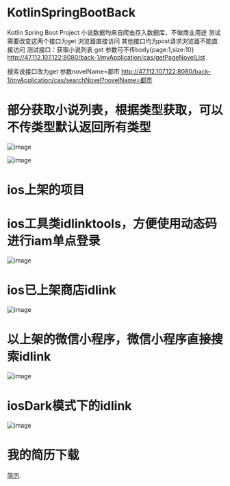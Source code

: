 # KotlinSpringBootBack
Kotlin Spring Boot Project
小说数据均来自爬虫存入数据库，不做商业用途
测试需要改变这两个接口为get 浏览器直接访问  其他接口均为post请求浏览器不能直接访问
测试接口：获取小说列表 get 参数可不传body{page:1,size:10}
http://47.112.107.122:8080/back-1/myApplication/cas/getPageNovelList

搜索说接口改为get 参数novelName=都市
http://47.112.107.122:8080/back-1/myApplication/cas/searchNovel?novelName=都市





# 部分获取小说列表，根据类型获取，可以不传类型默认返回所有类型
![image](https://myiosandroidkotlinapplication.oss-cn-chengdu.aliyuncs.com/%E6%88%AA%E5%B1%8F2020-02-1119.17.09.png)

![image](https://myiosandroidkotlinapplication.oss-cn-chengdu.aliyuncs.com/%E6%88%AA%E5%B1%8F2020-02-1119.20.42.png)

# ios上架的项目
# ios工具类idlinktools，方便使用动态码进行iam单点登录
![image](https://myiosandroidkotlinapplication.oss-cn-chengdu.aliyuncs.com/IMG_1714.PNG)
# ios已上架商店idlink
![image](https://myiosandroidkotlinapplication.oss-cn-chengdu.aliyuncs.com/IMG_1719.PNG)
# 以上架的微信小程序，微信小程序直接搜索idlink
![image](https://myiosandroidkotlinapplication.oss-cn-chengdu.aliyuncs.com/IMG_1717.PNG)
# iosDark模式下的idlink
![image](https://myiosandroidkotlinapplication.oss-cn-chengdu.aliyuncs.com/IMG_1715.PNG)
# 我的简历下载
[简历](https://myiosandroidkotlinapplication.oss-cn-chengdu.aliyuncs.com/pdf/%E7%AE%80%E5%8E%86.pdf). 
 
